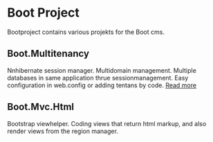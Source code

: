Boot Project
===========

Bootproject contains various projekts for the Boot cms.

## Boot.Multitenancy
Nnhibernate session manager. Multidomain management. Multiple databases in same application thrue sessionmanagement. Easy configuration in web.config or adding tentans by code.
[Read more](https://github.com/M33Media/Boot.Multitenancy)

## Boot.Mvc.Html
Bootstrap viewhelper. Coding views that return html markup, and also render views from the region manager.

